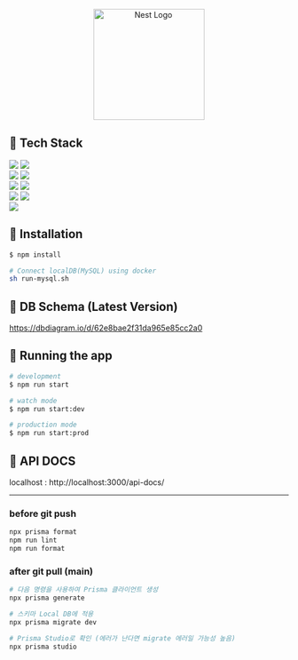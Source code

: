 <p align="center">
  <a href="http://nestjs.com/" target="blank"><img src="https://nestjs.com/img/logo-small.svg" width="200" alt="Nest Logo" /></a>
</p>

[circleci-image]: https://img.shields.io/circleci/build/github/nestjs/nest/master?token=abc123def456
[circleci-url]: https://circleci.com/gh/nestjs/nest

## 🚩 Tech Stack
<img src="https://img.shields.io/badge/node.js-339933?style=for-the-badge&logo=Node.js&logoColor=white"> <img src="https://img.shields.io/badge/16.15.1 lts-339933?style=for-the-badge&logo=&logoColor=white">
<br>
<img src="https://img.shields.io/badge/nest.js-DD0031?style=for-the-badge&logo=nestjs&logoColor=white"> <img src="https://img.shields.io/badge/8.2.8-DD0031?style=for-the-badge&logo=16.15.1&logoColor=white">
<br>
<img src="https://img.shields.io/badge/mysql-4479A1?style=for-the-badge&logo=mysql&logoColor=white"> <img src="https://img.shields.io/badge/8.0.29-4479A1?style=for-the-badge&logo=&logoColor=white">
<br>
<img src="https://img.shields.io/badge/Prisma-2D3748?style=for-the-badge&logo=prisma&logoColor=white"> <img src="https://img.shields.io/badge/4.0.0-2D3748?style=for-the-badge&logo=&logoColor=white">
<br>
<img src="https://img.shields.io/badge/typescript-339AF0?style=for-the-badge&logo=typescript&logoColor=white">
<br>

## 🚩 Installation

```bash
$ npm install

# Connect localDB(MySQL) using docker
sh run-mysql.sh
```
## 🚩 DB Schema (Latest Version)
https://dbdiagram.io/d/62e8bae2f31da965e85cc2a0

## 🚩 Running the app

```bash
# development
$ npm run start

# watch mode
$ npm run start:dev

# production mode
$ npm run start:prod
```

## 🚩 API DOCS

localhost : http://localhost:3000/api-docs/

---


### before git push

```bash
npx prisma format
npm run lint
npm run format
```

### after git pull (main)

```bash
# 다음 명령을 사용하여 Prisma 클라이언트 생성
npx prisma generate

# 스키마 Local DB에 적용
npx prisma migrate dev

# Prisma Studio로 확인 (에러가 난다면 migrate 에러일 가능성 높음)
npx prisma studio
```
